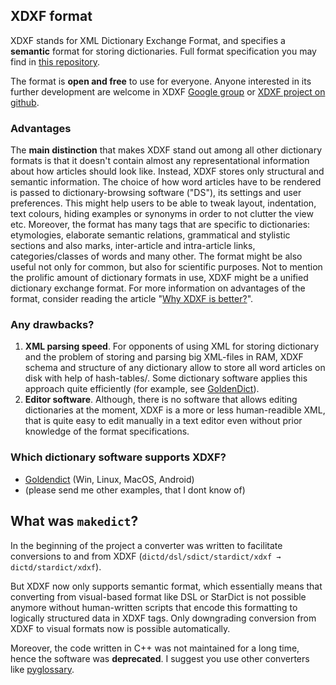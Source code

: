 ## XDXF format
XDXF stands for XML Dictionary Exchange Format, and specifies a **semantic** format for storing dictionaries. Full format specification you may find in [this repository](https://github.com/soshial/xdxf_makedict/blob/master/format_standard/xdxf_description.md).

The format is **open and free** to use for everyone. Anyone interested in its further development are welcome in XDXF [Google group](https://groups.google.com/forum/#!forum/xdxf-format) or [XDXF project on github](https://github.com/soshial/xdxf_makedict/).

### Advantages
The **main distinction** that makes XDXF stand out among all other dictionary formats is that it doesn't contain almost any representational information about how articles should look like.
Instead, XDXF stores only structural and semantic information.
The choice of how word articles have to be rendered is passed to dictionary-browsing software ("DS"), its settings and user preferences. This might help users to be able to tweak layout, indentation, text colours, hiding examples or synonyms in order to not clutter the view etc.
Moreover, the format has many tags that are specific to dictionaries: etymologies, elaborate semantic relations, grammatical and stylistic sections and also marks, inter-article and intra-article links, categories/classes of words and many other. The format might be also useful not only for common, but also for scientific purposes. Not to mention the prolific amount of dictionary formats in use, XDXF might be a unified dictionary exchange format. For more information on advantages of the format, consider reading the article "[Why XDXF is better?](https://github.com/soshial/xdxf_makedict/wiki/Why-is-XDXF-better%3F)".

### Any drawbacks?
1. **XML parsing speed**. For opponents of using XML for storing dictionary and the problem of storing and parsing big XML-files in RAM, XDXF schema and structure of any dictionary allow to store all word articles on disk with help of hash-tables/. Some dictionary software applies this approach quite efficiently (for example, see [GoldenDict](http://goldendict.org/)).
2. **Editor software**. Although, there is no software that allows editing dictionaries at the moment, XDXF is a more or less human-readible XML, that is quite easy to edit manually in a text editor even without prior knowledge of the format specifications.

### Which dictionary software supports XDXF?
* [Goldendict](https://github.com/goldendict/goldendict) (Win, Linux, MacOS, Android)
* (please send me other examples, that I dont know of)

## What was `makedict`?
In the beginning of the project a converter was written to facilitate conversions to and from XDXF (`dictd/dsl/sdict/stardict/xdxf → dictd/stardict/xdxf`).

But XDXF now only supports semantic format, which essentially means that converting from visual-based format like DSL or StarDict is not possible anymore without human-written scripts that encode this formatting to logically structured data in XDXF tags. Only downgrading conversion from XDXF to visual formats now is possible automatically.

Moreover, the code written in C++ was not maintained for a long time, hence the software was **deprecated**. I suggest you use other converters like [pyglossary](https://github.com/ilius/pyglossary).
